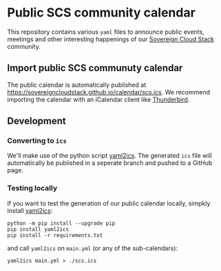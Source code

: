 # Public SCS community calendar
This repository contains various `yaml` files to announce public events, meetings and other interesting happenings of 
our [Sovereign Cloud Stack](https://scs.community) community.

## Import public SCS communuty calendar
The public calendar is automatically published at <https://sovereigncloudstack.github.io/calendar/scs.ics>. We recommend importing the calendar with an iCalendar client like [Thunderbird](https://support.mozilla.org/en-US/kb/creating-new-calendars#w_on-the-network-connect-to-your-online-calendars).

## Development

### Converting to `ics`
We'll make use of the python script [yaml2ics](https://github.com/scientific-python/yaml2ics). The generated `ics` file will automatically be published in a seperate branch and pushed to a GitHub page.

### Testing locally
If you want to test the generation of our public calendar locally, simpkly install [yaml2ics](https://github.com/scientific-python/yaml2ics):
```
python -m pip install --upgrade pip
pip install yaml2ics
pip install -r requirements.txt
```
and call `yaml2ics` on `main.yml` (or any of the sub-calendars):
```
yaml2ics main.yml > ./scs.ics
```
